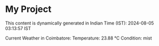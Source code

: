 # My Project

This content is dynamically generated in Indian Time (IST): 2024-08-05 03:13:57 IST


Current Weather in Coimbatore:
Temperature: 23.88 °C
Condition: mist
